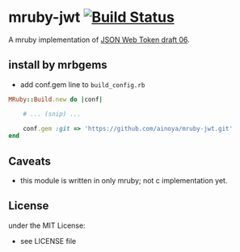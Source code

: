 # mruby-jwt [![Build Status](https://travis-ci.org/ainoya/mruby-jwt.svg)](https://travis-ci.org/ainoya/mruby-jwt)

A mruby implementation of [JSON Web Token draft 06](http://self-issued.info/docs/draft-jones-json-web-token-06.html).

## install by mrbgems 

- add conf.gem line to `build_config.rb` 

```ruby
MRuby::Build.new do |conf|

    # ... (snip) ...

    conf.gem :git => 'https://github.com/ainoya/mruby-jwt.git'
end
```

## Caveats

- this module is written in only mruby; not c implementation yet.

## License

under the MIT License:
- see LICENSE file
